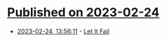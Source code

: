 # [Published on 2023-02-24](index.md)

* [2023-02-24, 13:56:11](https://lobste.rs/s/rrki46/let_it_fail) - [Let It Fail](https://www.maxcountryman.com/articles/let-it-fail)
